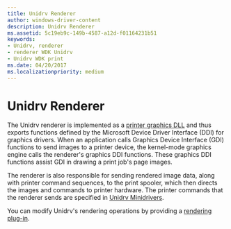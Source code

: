 ```yaml
---
title: Unidrv Renderer
author: windows-driver-content
description: Unidrv Renderer
ms.assetid: 5c19eb9c-149b-4587-a12d-f01164231b51
keywords:
- Unidrv, renderer
- renderer WDK Unidrv
- Unidrv WDK print
ms.date: 04/20/2017
ms.localizationpriority: medium
---
```


# Unidrv Renderer





The Unidrv renderer is implemented as a [printer graphics DLL](printer-graphics-dll.md) and thus exports functions defined by the Microsoft Device Driver Interface (DDI) for graphics drivers. When an application calls Graphics Device Interface (GDI) functions to send images to a printer device, the kernel-mode graphics engine calls the renderer's graphics DDI functions. These graphics DDI functions assist GDI in drawing a print job's page images.

The renderer is also responsible for sending rendered image data, along with printer command sequences, to the print spooler, which then directs the images and commands to printer hardware. The printer commands that the renderer sends are specified in [Unidrv Minidrivers](unidrv-minidrivers.md).

You can modify Unidrv's rendering operations by providing a [rendering plug-in](rendering-plug-ins.md).

 

 




